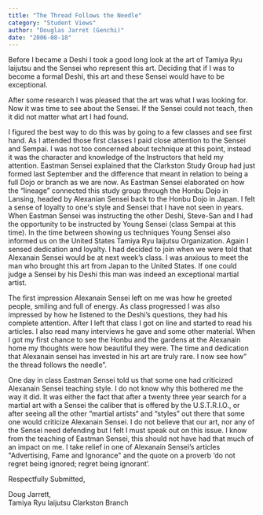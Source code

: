 ```yaml
---
title: "The Thread Follows the Needle"
category: "Student Views"
author: "Douglas Jarret (Genchi)"
date: "2006-08-18"
---
```


Before I became a Deshi I took a good long look at the art of Tamiya Ryu Iaijutsu and the Sensei who represent this art. Deciding that if I was to become a formal Deshi, this art and these Sensei would have to be exceptional.

After some research I was pleased that the art was what I was looking for. Now it was time to see about the Sensei. If the Sensei could not teach, then it did not matter what art I had found.

I figured the best way to do this was by going to a few classes and see first hand. As I attended those first classes I paid close attention to the Sensei and Sempai. I was not too concerned about technique at this point, instead it was the character and knowledge of the Instructors that held my attention. Eastman Sensei explained that the Clarkston Study Group had just formed last September and the difference that meant in relation to being a full Dojo or branch as we are now. As Eastman Sensei elaborated on how the “lineage” connected this study group through the Honbu Dojo in Lansing, headed by Alexanian Sensei back to the Honbu Dojo in Japan. I felt a sense of loyalty to one's style and Sensei that I have not seen in years. When Eastman Sensei was instructing the other Deshi, Steve-San and I had the opportunity to be instructed by Young Sensei (class Sempai at this time). In the time between showing us techniques Young Sensei also informed us on the United States Tamiya Ryu Iaijutsu Organization. Again I sensed dedication and loyalty. I had decided to join when we were told that Alexanain Sensei would be at next week’s class. I was anxious to meet the man who brought this art from Japan to the United States. If one could judge a Sensei by his Deshi this man was indeed an exceptional martial artist.

The first impression Alexanain Sensei left on me was how he greeted people, smiling and full of energy. As class progressed I was also impressed by how he listened to the Deshi’s questions, they had his complete attention. After I left that class I got on line and started to read his articles. I also read many interviews he gave and some other material. When I got my first chance to see the Honbu and the gardens at the Alexanain home my thoughts were how beautiful they were. The time and dedication that Alexanain sensei has invested in his art are truly rare. I now see how” the thread follows the needle”.

One day in class Eastman Sensei told us that some one had criticized Alexanain Sensei teaching style. I do not know why this bothered me the way it did. It was either the fact that after a twenty three year search for a martial art with a Sensei the caliber that is offered by the U.S.T.R.I.O., or after seeing all the other “martial artists“ and “styles” out there that some one would criticize Alexanain Sensei. I do not believe that our art, nor any of the Sensei need defending but I felt I must speak out on this issue. I know from the teaching of Eastman Sensei, this should not have had that much of an impact on me. I take relief in one of Alexanain Sensei’s articles "Advertising, Fame and Ignorance" and the quote on a proverb ‘do not regret being ignored; regret being ignorant’.

Respectfully Submitted,

Doug Jarrett,<br>
Tamiya Ryu Iaijutsu Clarkston Branch
